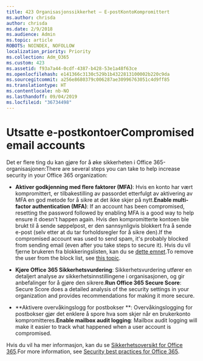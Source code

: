 ```yaml
---
title: 423 Organisasjonssikkerhet – E-postKontoKompromittert
ms.author: chrisda
author: chrisda
ms.date: 2/9/2018
ms.audience: Admin
ms.topic: article
ROBOTS: NOINDEX, NOFOLLOW
localization_priority: Priority
ms.collection: Adm_O365
ms.custom: 423
ms.assetid: f93a7a44-0cdf-4387-b428-53e1a48f63ce
ms.openlocfilehash: e141366c3130c529b1b4322813100002b220c9da
ms.sourcegitcommit: a256e8680379c006287ae30996763051c4d9ff85
ms.translationtype: HT
ms.contentlocale: nb-NO
ms.lasthandoff: 09/04/2019
ms.locfileid: "36734498"
---
```

# <a name="compromised-email-accounts"></a><span data-ttu-id="ccb03-102">Utsatte e-postkontoer</span><span class="sxs-lookup"><span data-stu-id="ccb03-102">Compromised email accounts</span></span>

<span data-ttu-id="ccb03-103">Det er flere ting du kan gjøre for å øke sikkerheten i Office 365-organisasjonen:</span><span class="sxs-lookup"><span data-stu-id="ccb03-103">There are several steps you can take to help increase security in your Office 365 organization:</span></span>

- <span data-ttu-id="ccb03-104">**Aktiver godkjenning med flere faktorer (MFA)**: Hvis en konto har vært kompromittert, er tilbakestilling av passordet etterfulgt av aktivering av MFA en god metode for å sikre at det ikke skjer på nytt.</span><span class="sxs-lookup"><span data-stu-id="ccb03-104">**Enable multi-factor authentication (MFA)**: If an account has been compromised, resetting the password followed by enabling MFA is a good way to help ensure it doesn't happen again.</span></span> <span data-ttu-id="ccb03-105">Hvis den kompromitterte kontoen ble brukt til å sende søppelpost, er den sannsynligvis blokkert fra å sende e-post (selv etter at du tar forholdsregler for å sikre den).</span><span class="sxs-lookup"><span data-stu-id="ccb03-105">If the compromised account was used to send spam, it's probably blocked from sending email (even after you take steps to secure it).</span></span> <span data-ttu-id="ccb03-106">Hvis du vil fjerne brukeren fra blokkeringslisten, kan du se [dette emnet](https://technet.microsoft.com/library/ms.exch.eac.actioncenter.aspx).</span><span class="sxs-lookup"><span data-stu-id="ccb03-106">To remove the user from the block list, see [this topic](https://technet.microsoft.com/library/ms.exch.eac.actioncenter.aspx).</span></span>

- <span data-ttu-id="ccb03-107">**Kjøre Office 365 Sikkerhetsvurdering**: Sikkerhetsvurdering utfører en detaljert analyse av sikkerhetsinnstillingene i organisasjonen, og gir anbefalinger for å gjøre den sikrere.</span><span class="sxs-lookup"><span data-stu-id="ccb03-107">**Run Office 365 Secure Score**: Secure Score does a detailed analysis of the security settings in your organization and provides recommendations for making it more secure.</span></span>

- <span data-ttu-id="ccb03-108">\*\*Aktivere overvåkingslogg for postbokser \*\*: Overvåkingslogging for postbokser gjør det enklere å spore hva som skjer når en brukerkonto kompromitteres.</span><span class="sxs-lookup"><span data-stu-id="ccb03-108">**Enable mailbox audit logging**: Mailbox audit logging will make it easier to track what happened when a user account is compromised.</span></span>

<span data-ttu-id="ccb03-109">Hvis du vil ha mer informasjon, kan du se [Sikkerhetsoversikt for Office 365](https://docs.microsoft.com/office365/securitycompliance/security-roadmap).</span><span class="sxs-lookup"><span data-stu-id="ccb03-109">For more information, see [Security best practices for Office 365](https://docs.microsoft.com/office365/securitycompliance/security-roadmap).</span></span>
